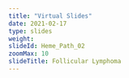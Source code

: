 ```yaml
---
title: "Virtual Slides"
date: 2021-02-17
type: slides
weight:
slideId: Heme_Path_02
zoomMax: 10
slideTitle: Follicular Lymphoma
---
```

